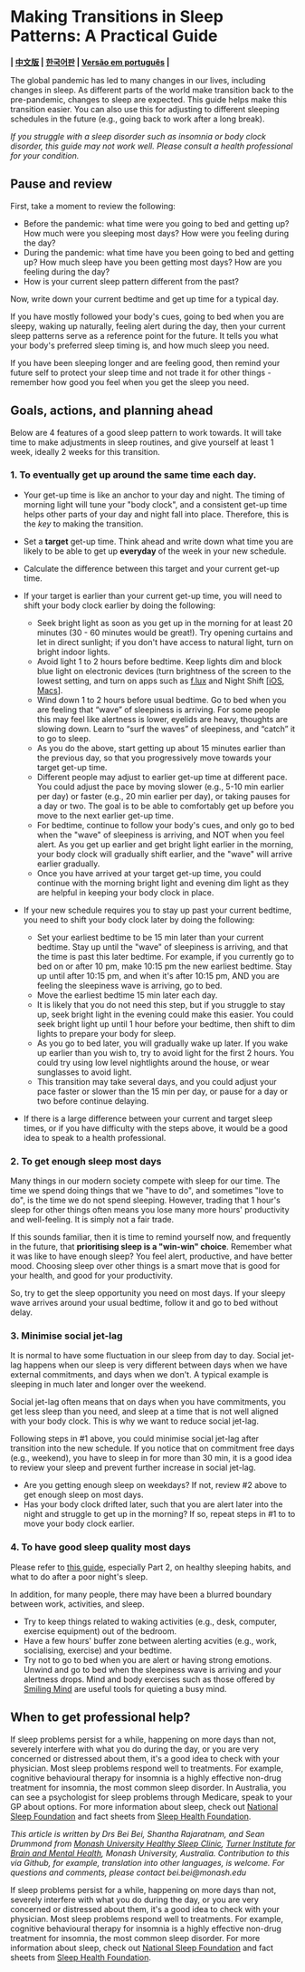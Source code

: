 # Making Transitions in Sleep Patterns: A Practical Guide


**| [中文版](https://github.com/beisci/SleepInfo/blob/master/sleep_transition_cn.md) |  [한국어판](https://github.com/beisci/SleepInfo/blob/master/sleep_transition_kr.md) | [Versão em português](https://github.com/beisci/SleepInfo/blob/master/sleep_transition_pt.md) |**


The global pandemic has led to many changes in our lives, including changes in sleep. As different parts of the world make transition back to the pre-pandemic, changes to sleep are expected. This guide helps make this transition easier. You can also use this for adjusting to different sleeping schedules in the future (e.g., going back to work after a long break).

_If you struggle with a sleep disorder such as insomnia or body clock disorder, this guide may not work well. Please consult a health professional for your condition._

## Pause and review
First, take a moment to review the following:
- Before the pandemic: what time were you going to bed and getting up? How much were you sleeping most days? How were you feeling during the day?
- During the pandemic: what time have you been going to bed and getting up? How much sleep have you been getting most days? How are you feeling during the day? 
- How is your current sleep pattern different from the past?

Now, write down your current bedtime and get up time for a typical day.

If you have mostly followed your body's cues, going to bed when you are sleepy, waking up naturally, feeling alert during the day, then your current sleep patterns serve as a reference point for the future. It tells you what your body's preferred sleep timing is, and how much sleep you need. 

If you have been sleeping longer and are feeling good, then remind your future self to protect your sleep time and not trade it for other things - remember how good you feel when you get the sleep you need.

## Goals, actions, and planning ahead

Below are 4 features of a good sleep pattern to work towards. It will take time to make adjustments in sleep routines, and give yourself at least 1 week, ideally 2 weeks for this transition. 

### 1. To eventually get up around the same time each day. 	
- Your get-up time is like an anchor to your day and night. The timing of morning light will tune your "body clock", and a consistent get-up time helps other parts of your day and night fall into place. Therefore, this is the _key_ to making the transition.
- Set a **target** get-up time. Think ahead and write down what time you are likely to be able to get up **everyday** of the week in your new schedule. 
- Calculate the difference between this target and your current get-up time. 
- If your target is earlier than your current get-up time, you will need to shift your body clock earlier by doing the following: 
	- Seek bright light as soon as you get up in the morning for at least 20 minutes (30 - 60 minutes would be great!). Try opening curtains and let in direct sunlight; if you don't have access to natural light, turn on bright indoor lights. 
	- Avoid light 1 to 2 hours before bedtime. Keep lights dim and block blue light on electronic devices (turn brightness of the screen to the lowest setting, and turn on apps such as [f.lux](https://justgetflux.com/) and Night Shift [[iOS](https://support.apple.com/en-au/HT207570), [Macs](https://support.apple.com/en-au/HT207513)].
	- Wind down 1 to 2 hours before usual bedtime. Go to bed when you are feeling that “wave” of sleepiness is arriving. For some people this may feel like alertness is lower, eyelids are heavy, thoughts are slowing down. Learn to “surf the waves” of sleepiness, and “catch” it to go to sleep. 
	- As you do the above, start getting up about 15 minutes earlier than the previous day, so that you progressively move towards your target get-up time. 
	- Different people may adjust to earlier get-up time at different pace. You could adjust the pace by moving slower (e.g., 5-10 min earlier per day) or faster (e.g., 20 min earlier per day), or taking pauses for a day or two. The goal is to be able to comfortably get up before you move to the next earlier get-up time. 
	- For bedtime, continue to follow your body's cues, and only go to bed when the "wave" of sleepiness is arriving, and NOT when you feel alert. As you get up earlier and get bright light earlier in the morning, your body clock will gradually shift earlier, and the "wave" will arrive earlier gradually. 
	- Once you have arrived at your target get-up time, you could continue with the morning bright light and evening dim light as they are helpful in keeping your body clock in place. 

- If your new schedule requires you to stay up past your current bedtime, you need to shift your body clock later by doing the following:
	- Set your earliest bedtime to be 15 min later than your current bedtime. Stay up until the "wave" of sleepiness is arriving, and that the time is past this later bedtime. For example, if you currently go to bed on or after 10 pm, make 10:15 pm the new earliest bedtime. Stay up until after 10:15 pm, and when it's after 10:15 pm, AND you are feeling the sleepiness wave is arriving, go to bed. 
	- Move the earliest bedtime 15 min later each day. 
	- It is likely that you do not need this step, but if you struggle to stay up, seek bright light in the evening could make this easier. You could seek bright light up until 1 hour before your bedtime, then shift to dim lights to prepare your body for sleep.
	- As you go to bed later, you will gradually wake up later. If you wake up earlier than you wish to, try to avoid light for the first 2 hours. You could try using low level nightlights around the house, or wear sunglasses to avoid light.
	- This transition may take several days, and you could adjust your pace faster or slower than the 15 min per day, or pause for a day or two before continue delaying.  

- If there is a large difference between your current and target sleep times, or if you have difficulty with the steps above, it would be a good idea to speak to a health professional. 

### 2. To get enough sleep most days

Many things in our modern society compete with sleep for our time. The time we spend doing things that we "have to do", and sometimes "love to do", is the time we do not spend sleeping. However, trading that 1 hour's sleep for other things often means you lose many more hours' productivity and well-feeling. It is simply not a fair trade.

If this sounds familiar, then it is time to remind yourself now, and frequently in the future, that **prioritising sleep is a "win-win" choice**. Remember what it was like to have enough sleep? You feel alert, productive, and have better mood. Choosing sleep over other things is a smart move that is good for your health, and good for your productivity.  

So, try to get the sleep opportunity you need on most days. If your sleepy wave arrives around your usual bedtime, follow it and go to bed without delay. 

### 3. Minimise social jet-lag

It is normal to have some fluctuation in our sleep from day to day. Social jet-lag happens when our sleep is very different between days when we have external commitments, and days when we don't. A typical example is sleeping in much later and longer over the weekend. 

Social jet-lag often means that on days when you have commitments, you get less sleep than you need, and sleep at a time that is not well aligned with your body clock. This is why we want to reduce social jet-lag. 

Following steps in #1 above, you could minimise social jet-lag after transition into the new schedule. If you notice that on commitment free days (e.g., weekend), you have to sleep in for more than 30 min, it is a good idea to review your sleep and prevent further increase in social jet-lag. 
- Are you getting enough sleep on weekdays? If not, review #2 above to get enough sleep on most days.
- Has your body clock drifted later, such that you are alert later into the night and struggle to get up in the morning? If so, repeat steps in #1 to to move your body clock earlier. 

### 4. To have good sleep quality most days

Please refer to [this guide](https://github.com/beisci/SleepInfo/blob/master/sleep_in_isolation.md), especially Part 2, on healthy sleeping habits, and what to do after a poor night's sleep. 

In addition, for many people, there may have been a blurred boundary between work, activities, and sleep.  
- Try to keep things related to waking activities (e.g., desk, computer, exercise equipment) out of the bedroom.
- Have a few hours' buffer zone between alerting acvities (e.g., work, socialising, exercise) and your bedtime. 
- Try not to go to bed when you are alert or having strong emotions. Unwind and go to bed when the sleepiness wave is arriving and your alertness drops. Mind and body exercises such as those offered by [Smiling Mind](https://www.smilingmind.com.au) are useful tools for quieting a busy mind. 

## When to get professional help?

If sleep problems persist for a while, happening on more days than not, severely interfere with what you do during the day, or you are very concerned or distressed about them, it's a good idea to check with your physician. Most sleep problems respond well to treatments. For example, cognitive behavioural therapy for insomnia is a highly effective non-drug treatment for insomnia, the most common sleep disorder. In Australia, you can see a psychologist for sleep problems through Medicare, speak to your GP about options. For more information about sleep, check out [National Sleep Foundation](https://www.sleepfoundation.org/) and fact sheets from [Sleep Health Foundation](https://www.sleephealthfoundation.org.au/fact-sheets.html). 

_This article is written by Drs Bei Bei, Shantha Rajaratnam, and Sean Drummond from [Monash University Healthy Sleep Clinic](https://www.monash.edu/turner-institute/turner-clinics/healthy-sleep-clinic), [Turner Institute for Brain and Mental Health](https://www.monash.edu/turner-institute), Monash University, Australia. Contribution to this via Github, for example, translation into other languages, is welcome. For questions and comments, please contact bei.bei@monash.edu_

If sleep problems persist for a while, happening on more days than not, severely interfere with what you do during the day, or you are very concerned or distressed about them, it's a good idea to check with your physician. Most sleep problems respond well to treatments. For example, cognitive behavioural therapy for insomnia is a highly effective non-drug treatment for insomnia, the most common sleep disorder. For more information about sleep, check out [National Sleep Foundation](https://www.sleepfoundation.org/) and fact sheets from [Sleep Health Foundation](https://www.sleephealthfoundation.org.au/fact-sheets.html).
